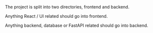 The project is split into two directories, frontend and backend.

Anything React / UI related should go into frontend. 

Anything backend, database or FastAPI related should go into backend.